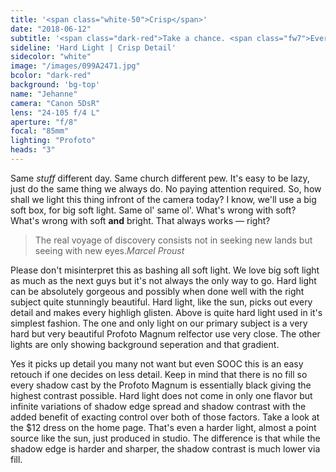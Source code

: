 ```yaml
---
title: '<span class="white-50">Crisp</span>'
date: "2018-06-12"
subtitle: '<span class="dark-red">Take a chance. <span class="fw7">Everything</span> is not better soft.</span>'
sideline: 'Hard Light | Crisp Detail'
sidecolor: "white"
image: "/images/099A2471.jpg"
bcolor: "dark-red"
background: 'bg-top'
name: "Jehanne"
camera: "Canon 5DsR"
lens: "24-105 f/4 L"
aperture: "f/8"
focal: "85mm"
lighting: "Profoto"
heads: "3"
---
```

Same *stuff* different day. Same church different pew. It's easy to be lazy, just do the same thing we always do. No paying attention required. So, how shall we light this thing infront of the camera today? I know, we'll use a big soft box, for big soft light. Same ol' same ol'. What's wrong with soft? What's wrong with soft **and** bright. That always works &mdash; right?

>The real voyage of discovery consists not in seeking new lands but seeing with new eyes.<cite>Marcel Proust</cite>

Please don't misinterpret this as bashing all soft light. We love big soft light as much as the next guys but it's not always the only way to go. Hard light can be absolutely gorgeous and possibly when done well with the right subject quite stunningly beautiful. Hard light, like the sun, picks out every detail and makes every highligh glisten. Above is quite hard light used in it's simplest fashion. The one and only light on our primary subject is a very hard but very beautiful Profoto Magnum relfector use very close. The other lights are only showing background seperation and that gradient.

Yes it picks up detail you many not want but even SOOC this is an easy retouch if one decides on less detail. Keep in mind that there is no fill so every shadow cast by the Profoto Magnum is essentially black giving the highest contrast possible. Hard light does not come in only one flavor but infinite variations of shadow edge spread and shadow contrast with the added benefit of exacting control over both of those factors. Take a look at the $12 dress on the home page. That's even a harder light, almost a point source like the sun, just produced in studio. The difference is that while the shadow edge is harder and sharper, the shadow contrast is much lower via fill.